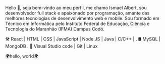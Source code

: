 Hello 👋, seja bem-vindo ao meu perfil, me chamo Ismael Albert, sou desenvolvedor full stack e apaixonado por programação, amante das melhores tecnologias de desenvolvimento web e mobile.
Sou formado em Técnico em Informática pelo Instituto Federal de Educação, Ciência e Tecnologia do Maranhão (IFMA) Campus Codó.

🛠 React | HTML | CSS | JavaScript | Node.JS | Java | C/C++ |                                                                                                     .
🛢 MySQL | MongoDB                                                                                                                                                 .
🔧 Visual Studio code | Git | Linux

🌍hello, world🌍
